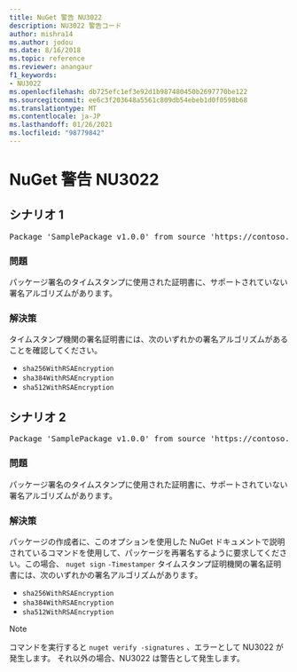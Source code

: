 ```yaml
---
title: NuGet 警告 NU3022
description: NU3022 警告コード
author: mishra14
ms.author: jodou
ms.date: 8/16/2018
ms.topic: reference
ms.reviewer: anangaur
f1_keywords:
- NU3022
ms.openlocfilehash: db725efc1ef3e92d1b987480450b2697770be122
ms.sourcegitcommit: ee6c3f203648a5561c809db54ebeb1d0f0598b68
ms.translationtype: MT
ms.contentlocale: ja-JP
ms.lasthandoff: 01/26/2021
ms.locfileid: "98779842"
---
```

# <a name="nuget-warning-nu3022"></a>NuGet 警告 NU3022

## <a name="scenario-1"></a>シナリオ 1

<pre>Package 'SamplePackage v1.0.0' from source 'https://contoso.com/index.json': The primary signature's timestamp certificate has an unsupported signature algorithm.</pre>

### <a name="issue"></a>問題

パッケージ署名のタイムスタンプに使用された証明書に、サポートされていない署名アルゴリズムがあります。


### <a name="solution"></a>解決策

タイムスタンプ機関の署名証明書には、次のいずれかの署名アルゴリズムがあることを確認してください。 
* `sha256WithRSAEncryption`
* `sha384WithRSAEncryption`
* `sha512WithRSAEncryption`



## <a name="scenario-2"></a>シナリオ 2

<pre>Package 'SamplePackage v1.0.0' from source 'https://contoso.com/index.json': The timestamp certificate has an unsupported signature algorithm (SHA1). The following algorithms are supported: SHA256RSA, SHA384RSA, SHA512RSA.</pre>

### <a name="issue"></a>問題

パッケージ署名のタイムスタンプに使用された証明書に、サポートされていない署名アルゴリズムがあります。


### <a name="solution"></a>解決策

パッケージの作成者に、このオプションを使用した NuGet ドキュメントで説明されているコマンドを使用して、パッケージを再署名するように要求してください。この場合、 `nuget sign` [](../../create-packages/sign-a-package.md) `-Timestamper` タイムスタンプ証明機関の署名証明書には、次のいずれかの署名アルゴリズムがあります。
* `sha256WithRSAEncryption`
* `sha384WithRSAEncryption`
* `sha512WithRSAEncryption`


> [!Note]
> コマンドを実行すると `nuget verify -signatures` 、エラーとして NU3022 が発生します。 それ以外の場合、NU3022 は警告として発生します。
